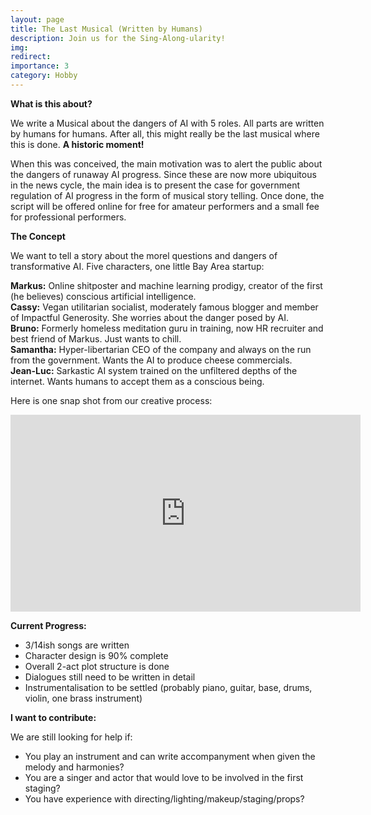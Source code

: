 ```yaml
---
layout: page
title: The Last Musical (Written by Humans)
description: Join us for the Sing-Along-ularity!
img:
redirect:
importance: 3
category: Hobby
---
```


**What is this about?**

We write a Musical about the dangers of AI with 5 roles. All parts are written by humans for humans. After all, this might really be the last musical where this is done. **A historic moment!**

When this was conceived, the main motivation was to alert the public about the dangers of runaway AI progress. Since these are now more ubiquitous in the news cycle, the main idea is to present the case for government regulation of AI progress in the form of musical story telling. Once done, the script will be offered online for free for amateur performers and a small fee for professional performers.


**The Concept**

We want to tell a story about the morel questions and dangers of transformative AI. Five characters, one little Bay Area startup:

**Markus:** Online shitposter and machine learning prodigy, creator of the first (he believes) conscious artificial intelligence.<br>
**Cassy:** Vegan utilitarian socialist, moderately famous blogger and member of Impactful Generosity. She worries about the danger posed by AI.<br>
**Bruno:** Formerly homeless meditation guru in training, now HR recruiter and best friend of Markus. Just wants to chill.<br>
**Samantha:** Hyper-libertarian CEO of the company and always on the run from the government. Wants the AI to produce cheese commercials.<br>
**Jean-Luc:** Sarkastic AI system trained on the unfiltered depths of the internet. Wants humans to accept them as a conscious being.

Here is one snap shot from our creative process:

<iframe width="560" height="315" src="https://www.youtube.com/embed/ArvxxTczKRo" title="YouTube video player" frameborder="0" allow="accelerometer; autoplay; clipboard-write; encrypted-media; gyroscope; picture-in-picture; web-share" allowfullscreen></iframe>

**Current Progress:**

- 3/14ish songs are written
- Character design is 90% complete
- Overall 2-act plot structure is done
- Dialogues still need to be written in detail
- Instrumentalisation to be settled (probably piano, guitar, base, drums, violin, one brass instrument)

**I want to contribute:**

We are still looking for help if:
- You play an instrument and can write accompanyment when given the melody and harmonies?
- You are a singer and actor that would love to be involved in the first staging?
- You have experience with directing/lighting/makeup/staging/props?
